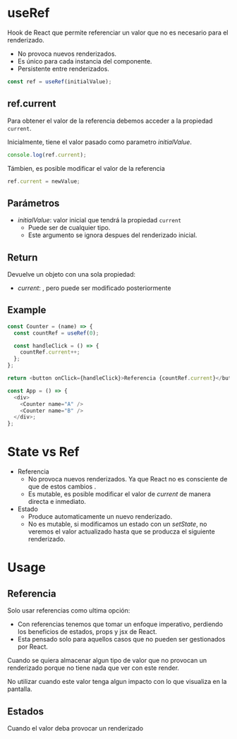 # useRef

Hook de React que permite referenciar un valor que no es necesario para el renderizado.

- No provoca nuevos renderizados.
- Es único para cada instancia del componente.
- Persistente entre renderizados.

```js
const ref = useRef(initialValue);
```

## ref.current

Para obtener el valor de la referencia debemos acceder a la propiedad `current`.

Inicialmente, tiene el valor pasado como parametro _initialValue_.

```js
console.log(ref.current);
```

Támbien, es posible modificar el valor de la referencia

```js
ref.current = newValue;
```

## Parámetros

- _initialValue_: valor inicial que tendrá la propiedad `current`
  - Puede ser de cualquier tipo.
  - Este argumento se ignora despues del renderizado inicial.

## Return

Devuelve un objeto con una sola propiedad:

- _current_: , pero puede ser modificado posteriormente

## Example

```js
const Counter = (name) => {
  const countRef = useRef(0);

  const handleClick = () => {
    countRef.current++;
  };
};

return <button onClick={handleClick}>Referencia {countRef.current}</button>;

const App = () => {
  <div>
    <Counter name="A" />
    <Counter name="B" />
  </div>;
};
```

# State vs Ref

- Referencia
  - No provoca nuevos renderizados. Ya que React no es consciente de que de estos cambios .
  - Es mutable, es posible modificar el valor de _current_ de manera directa e inmediato.
- Estado
  - Produce automaticamente un nuevo renderizado.
  - No es mutable, si modificamos un estado con un _setState_, no veremos el valor actualizado hasta que se producza el siguiente renderizado.

# Usage

## Referencia

Solo usar referencias como ultima opción:

- Con referencias tenemos que tomar un enfoque imperativo, perdiendo los beneficios de estados, props y jsx de React.
- Esta pensado solo para aquellos casos que no pueden ser gestionados por React.

Cuando se quiera almacenar algun tipo de valor que no provocan un renderizado porque no tiene nada que ver con este render.

No utilizar cuando este valor tenga algun impacto con lo que visualiza en la pantalla.

## Estados

Cuando el valor deba provocar un renderizado
